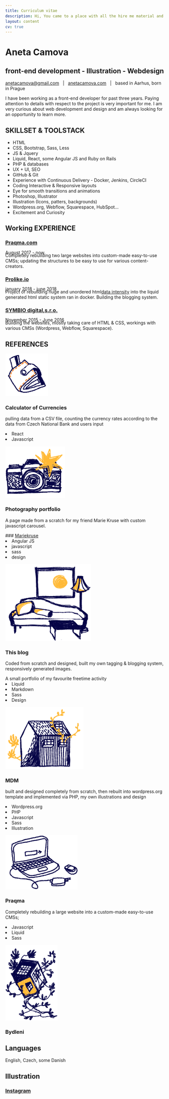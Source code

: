 ```yaml
---
title: Curriculum vitae
description: Hi, You came to a place with all the hire me material and documentation
layout: content
cv: true
---
```


# Aneta Camova
## <a style="pointer-events:none;">front-end development - Illustration - Webdesign</a>
<a href="mailto:anetacamova@gmail.com">anetacamova@gmail.com</a> &nbsp; | &nbsp; <a href="http://www.anetacamova.com">anetacamova.com</a> &nbsp; | &nbsp; based in Aarhus, born in Prague

I have been working as a front-end developer for past three years.
Paying attention to details with respect to the project is very important for me.
I am very curious about web development and design and am always looking for an opportunity to learn more.

## SKILLSET & TOOLSTACK
+ HTML
+ CSS, Bootstrap, Sass, Less
+ JS & Jquery
+ Liquid, React, some Angular JS and Ruby on Rails
+ PHP & databases
+ UX + UI, SEO
+ GitHub & Git
+ Experience with Continuous Delivery - Docker, Jenkins, CircleCI
+ Coding Interactive & Responsive layouts
+ Eye for smooth transitions and animations
+ Photoshop, Illustrator
+ Illustration (Icons, patters, backgrounds)
+ Wordpress.org, Webflow, Squarespace, HubSpot...
+ Excitement and Curiosity

## Working EXPERIENCE
### <a href="https://www.praqma.com" target="_blank">Praqma.com</a>
<p style="margin-top:-4px; margin-bottom: -8px; font-weight: 400;">August 2017 - now</p>
Completely rebuilding two large websites into custom-made easy-to-use CMSs; updating the structures to be easy to use for various content-creators.

### <a href="https://www.prolike.io" target="_blank">Prolike.io</a>
<p style="margin-top:-4px; margin-bottom: -8px; font-weight: 400;">january 2018 - june 2018</p>
Project of rebuilding huge and unordered html<a href="https://dataintensity.com/">data intensity</a> into the liquid generated html static system ran in docker. Building the blogging system.

### <a href="https://www.symbio.agency" target="_blank">SYMBIO digital,s.r.o.</a>
<p style="margin-top:-4px; margin-bottom: -8px; font-weight: 400;">November 2015 - June 2016</p>
Building the websites, mostly taking care of HTML & CSS, workings with various CMSs (Wordpress, Webflow, Squarespace).


## REFERENCES
![a wallet illustration](/images/penezenka.png)
### Calculator of Currencies
<p style="margin-top: 0;">pulling data from a CSV file, counting the currency rates according to the data from Czech National Bank and users input</p>
<div class="tags"><li>React</li><li>Javascript</li></div>

![a camera illustration](/images/fotoaparat.png)
### Photography portfolio
<p style="margin-top: 0;">A page made from a scratch for my friend Marie Kruse with custom javascript carousel.</p>
### <a href="http://www.anetacamo.com/mk" target="_blank">Mariekruse</a>
<div class="tags"><li>Angular JS</li><li>javascript</li><li>sass</li><li>design</li></div>

![a home illustration](/images/obyvak.png)
### This blog
<p style="margin-top: 0;">
Coded from scratch and designed, built my own tagging & blogging system, responsively generated images.</p>
A small portfolio of my favourite freetime activity
<div class="tags">
<li>Liquid</li>
<li>Markdown</li>
<li>Sass</li>
<li>Design</li>
</div>

![a home illustration](/images/bydleni.png)
### MDM
<p style="margin-top: 0;">
built and designed completely from scratch, then rebuilt into wordpress.org template and implemented via PHP, my own illustrations and design</p>
<div class="tags">
<li>Wordpress.org</li>
<li>PHP</li>
<li>Javascript</li>
<li>Sass</li>
<li>Illustration</li>
</div>

![a home illustration](/images/laptop.png)
### Praqma
<p style="margin-top: 0;">
Completely rebuilding a large website into a custom-made easy-to-use CMSs;</p>
<div class="tags">
<li>Javascript</li>
<li>Liquid</li>
<li>Sass</li>
</div>

![a home illustration](/images/hypoteka.png)
### Bydleni

## Languages
English, Czech, some Danish

## Illustration
### <a href="https://www.instagram.com/aneccca" target="_blank">Instagram</a>
<br><br>
